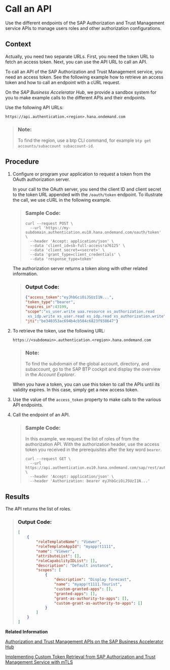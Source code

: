 <!-- loio764abf29f7624e39ad872f86cbd08fa9 -->

# Call an API

Use the different endpoints of the SAP Authorization and Trust Management service APIs to manage users roles and other authorization configurations.



<a name="loio764abf29f7624e39ad872f86cbd08fa9__context_tls_rnj_d1c"/>

## Context

Actually, you need two separate URLs. First, you need the token URL to fetch an access token. Next, you can use the API URL to call an API.

To call an API of the SAP Authorization and Trust Management service, you need an access token. See the following example how to retrieve an access token and how to call an endpoint with a cURL request.

On the *SAP Business Accelerator Hub*, we provide a sandbox system for you to make example calls to the different APIs and their endpoints.

Use the following API URLs:

`https://api.authentication.<region>.hana.ondemand.com`

> ### Note:  
> To find the region, use a btp CLI command, for example `btp get accounts/subaccount subaccount-id`.



## Procedure

1.  Configure or program your application to request a token from the OAuth authorization server.

    In your call to the OAuth server, you send the client ID and client secret to the token URL appended with the `/oauth/token` endpoint. To illustrate the call, we use cURL in the following example.

    > ### Sample Code:  
    > ```
    > curl --request POST \
    >   --url 'https://my-subdomain.authentication.eu10.hana.ondemand.com/oauth/token' \
    >   --header 'Accept: application/json' \
    >   --data 'client_id=sb-full-access!a76125' \
    >   --data 'client_secret=<secret>' \
    >   --data 'grant_type=client_credentials' \
    >   --data 'response_type=token'
    > ```

    The authorization server returns a token along with other related information.

    > ### Output Code:  
    > ```json
    > {"access_token":"eyJhbGciOiJSUzI1N...",
    > "token_type":"bearer",
    > "expires_in":43199,
    > "scope":"xs_user.write uaa.resource xs_authorization.read
    >  xs_idp.write xs_user.read xs_idp.read xs_authorization.write",
    > "jti":"be340353ac694b4cb504c6823f938647"}
    > ```

2.  To retrieve the token, use the following URL:

    `https://<subdomain>.authentication.<region>.hana.ondemand.com`

    > ### Note:  
    > To find the subdomain of the global account, directory, and subaccount, go to the SAP BTP cockpit and display the overview in the *Account Explorer*.

    When you have a token, you can use this token to call the APIs until its validity expires. In this case, simply get a new access token.

3.  Use the value of the `access_token` property to make calls to the various API endpoints.

4.  Call the endpoint of an API.

    > ### Sample Code:  
    > In this example, we request the list of roles of from the authorization API. With the authorization header, use the access token you received in the prerequisites after the key word `bearer`.
    > 
    > ```
    > curl --request GET \
    >   --url https://api.authentication.eu10.hana.ondemand.com/sap/rest/authorization/v2/roles \
    >   --header 'Accept: application/json' \
    >   --header 'Authorization: bearer eyJhbGciOiJSUzI1N...'
    > ```




<a name="loio764abf29f7624e39ad872f86cbd08fa9__result_i22_3qv_qlb"/>

## Results

The API returns the list of roles.

> ### Output Code:  
> ```json
> [
>     {
>         "roleTemplateName": "Viewer",
>         "roleTemplateAppId": "myapp!t1111",
>         "name": "Viewer",
>         "attributeList": [],
>         "roleCapabilityIDList": [],
>         "description": "Default instance",
>         "scopes": [
>             {
>                 "description": "Display forecast",
>                 "name": "myapp!t1111.Tourist",
>                 "custom-granted-apps": [],
>                 "granted-apps": [],
>                 "grant-as-authority-to-apps": [],
>                 "custom-grant-as-authority-to-apps": []
>             }
>         ]
>     }
> ]
> ```

**Related Information**  


[Authorization and Trust Management APIs on the SAP Business Accelerator Hub](https://api.sap.com/package/authtrustmgmnt?section=Artifacts)

[Implementing Custom Token Retrieval from SAP Authorization and Trust Management Service with mTLS](../30-development/implementing-custom-token-retrieval-from-sap-authorization-and-trust-management-service-w-63fd9f1.md "The application router and other token client libraries take care of getting tokens from the SAP Authorization and Trust Management service for you. If you build your own integration, you must handle token retrieval yourself.")

